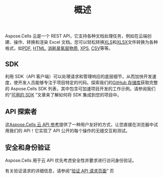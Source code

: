 ﻿---
title: 概述
second_title: Aspose.Cells Cloud Documen
type: docs
url: /zh/overview/
description: Aspose.Cells 云支持 Excel 创建、转换、合并、拆分、保护、内部对象操作等
weight: 10
kwords: Excel, Office 云, REST API, 电子表格, PDF, CSV, Json, Markdown, 概述
---
Aspose.Cells 云是一个 REST API，它支持各种文档处理任务，例如在云端创建、操作、转换和渲染 Excel 文档。您可以轻松转换[XLS](https://docs.fileformat.com/spreadsheet/xls/)和[XLSX](https://docs.fileformat.com/spreadsheet/xlsx/)文件转换为各种格式，如[PDF](https://docs.fileformat.com/view/pdf/), [HTML](https://docs.fileformat.com/web/html/), [消耗臭氧层物质](https://docs.fileformat.com/spreadsheet/ods/), [XPS](https://docs.fileformat.com/page-description-language/xps/), [CSV](https://docs.fileformat.com/spreadsheet/csv/)等等。

## **SDK**

利用 SDK（API 客户端）可以处理请求和管理响应的底层细节，从而加快开发速度，使开发人员能够专注于项目特定的代码。探索我们的[GitHub 存储库](https://github.com/aspose-cells-cloud)获取完整的 Aspose.Cells SDK 列表，其中包含可加速项目开发的工作示例。请参阅我们的“[可用的 SDK](/cells/zh/available-sdks/) ”文章来了解如何将 SDK 集成到您的项目中。

## **API 探索者**

这[Aspose.Cells 云 API 参考](https://apireference.aspose.cloud/cells/)提供了一种用户友好的方式，让您直接在浏览器中试用我们的 API！它实现了 API 公开的每个操作的无缝交互和测试。

## **安全和身份验证**

Aspose.Cells 用于云 API 优先考虑安全性并要求进行访问身份验证。

有关验证请求的详细信息，请参阅“[验证 API 请求页面](/total/getting-started/rest-api-overview/authenticating-api-requests/)“ 页
